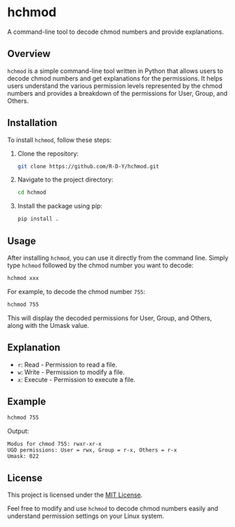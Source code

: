 # hchmod

A command-line tool to decode chmod numbers and provide explanations.

## Overview

`hchmod` is a simple command-line tool written in Python that allows users to decode chmod numbers and get explanations for the permissions. It helps users understand the various permission levels represented by the chmod numbers and provides a breakdown of the permissions for User, Group, and Others.

## Installation

To install `hchmod`, follow these steps:

1. Clone the repository:

    ```bash
    git clone https://github.com/R-D-Y/hchmod.git
    ```

2. Navigate to the project directory:

    ```bash
    cd hchmod
    ```

3. Install the package using pip:

    ```bash
    pip install .
    ```

## Usage

After installing `hchmod`, you can use it directly from the command line. Simply type `hchmod` followed by the chmod number you want to decode:

```bash
hchmod xxx
```

For example, to decode the chmod number `755`:

```bash
hchmod 755
```

This will display the decoded permissions for User, Group, and Others, along with the Umask value.

## Explanation

- `r`: Read - Permission to read a file.
- `w`: Write - Permission to modify a file.
- `x`: Execute - Permission to execute a file.

## Example

```bash
hchmod 755
```

Output:
```
Modus for chmod 755: rwxr-xr-x
UGO permissions: User = rwx, Group = r-x, Others = r-x
Umask: 022
```

## License

This project is licensed under the [MIT License](https://github.com/R-D-Y/helpchmod/blob/main/LICENSE).

Feel free to modify and use `hchmod` to decode chmod numbers easily and understand permission settings on your Linux system.
